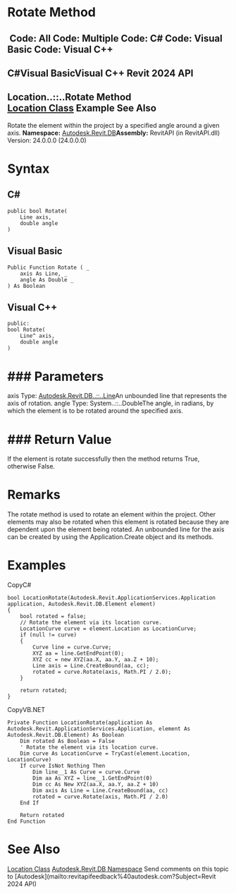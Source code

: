 # Rotate Method

﻿
 Code: All Code: Multiple Code: C# Code: Visual Basic Code: Visual C++   
---  
C#Visual BasicVisual C++
Revit 2024 API  
---  
Location..::..Rotate Method   
[Location Class](3dbe57e5-fdea-5bf9-c715-52653f56073f.md "Location Class") Example See Also  
---  
Rotate the element within the project by a specified angle around a given axis.
**Namespace:** [Autodesk.Revit.DB](87546ba7-461b-c646-cbb1-2cb8f5bff8b2.md "Autodesk.Revit.DB Namespace")**Assembly:** RevitAPI (in RevitAPI.dll) Version: 24.0.0.0 (24.0.0.0)
# Syntax
C#  
---  
```text
public bool Rotate(
	Line axis,
	double angle
)
```
  
Visual Basic  
---  
```text
Public Function Rotate ( _
	axis As Line, _
	angle As Double _
) As Boolean
```
  
Visual C++  
---  
```text
public:
bool Rotate(
	Line^ axis, 
	double angle
)
```
  
# ### Parameters
axis
    Type: [Autodesk.Revit.DB..::..Line](e7329450-434a-918b-661c-65e15e0585a5.md "Line Class")An unbounded line that represents the axis of rotation.
angle
    Type: System..::..DoubleThe angle, in radians, by which the element is to be rotated around the specified axis.
# ### Return Value
If the element is rotate successfully then the method returns True, otherwise False.
# Remarks
The rotate method is used to rotate an element within the project. Other elements may also be rotated when this element is rotated because they are dependent upon the element being rotated. An unbounded line for the axis can be created by using the Application.Create object and its methods.
# Examples
CopyC#
```text
bool LocationRotate(Autodesk.Revit.ApplicationServices.Application application, Autodesk.Revit.DB.Element element)
{
    bool rotated = false;
    // Rotate the element via its location curve.
    LocationCurve curve = element.Location as LocationCurve;
    if (null != curve)
    {
        Curve line = curve.Curve;
        XYZ aa = line.GetEndPoint(0);
        XYZ cc = new XYZ(aa.X, aa.Y, aa.Z + 10);
        Line axis = Line.CreateBound(aa, cc);
        rotated = curve.Rotate(axis, Math.PI / 2.0);
    }

    return rotated;
}
```

CopyVB.NET
```text
Private Function LocationRotate(application As Autodesk.Revit.ApplicationServices.Application, element As Autodesk.Revit.DB.Element) As Boolean
    Dim rotated As Boolean = False
    ' Rotate the element via its location curve.
    Dim curve As LocationCurve = TryCast(element.Location, LocationCurve)
    If curve IsNot Nothing Then
        Dim line__1 As Curve = curve.Curve
        Dim aa As XYZ = line__1.GetEndPoint(0)
        Dim cc As New XYZ(aa.X, aa.Y, aa.Z + 10)
        Dim axis As Line = Line.CreateBound(aa, cc)
        rotated = curve.Rotate(axis, Math.PI / 2.0)
    End If

    Return rotated
End Function
```

# See Also
[Location Class](3dbe57e5-fdea-5bf9-c715-52653f56073f.md "Location Class")
[Autodesk.Revit.DB Namespace](87546ba7-461b-c646-cbb1-2cb8f5bff8b2.md "Autodesk.Revit.DB Namespace")
Send comments on this topic to [Autodesk](mailto:revitapifeedback%40autodesk.com?Subject=Revit 2024 API)
